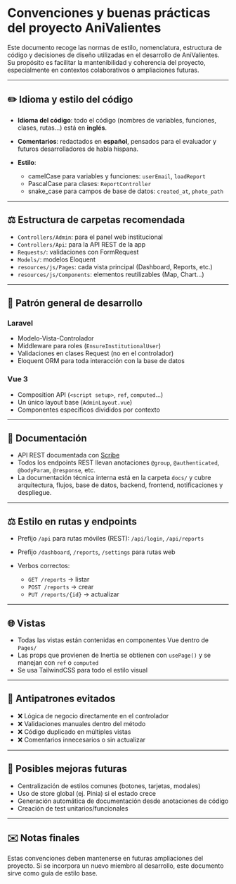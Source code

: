 # Convenciones y buenas prácticas del proyecto AniValientes

Este documento recoge las normas de estilo, nomenclatura, estructura de código y decisiones de diseño utilizadas en el desarrollo de AniValientes. Su propósito es facilitar la mantenibilidad y coherencia del proyecto, especialmente en contextos colaborativos o ampliaciones futuras.

---

## ✏️ Idioma y estilo del código

* **Idioma del código**: todo el código (nombres de variables, funciones, clases, rutas...) está en **inglés**.
* **Comentarios**: redactados en **español**, pensados para el evaluador y futuros desarrolladores de habla hispana.
* **Estilo**:

  * camelCase para variables y funciones: `userEmail`, `loadReport`
  * PascalCase para clases: `ReportController`
  * snake\_case para campos de base de datos: `created_at`, `photo_path`

---

## ⚖️ Estructura de carpetas recomendada

* `Controllers/Admin`: para el panel web institucional
* `Controllers/Api`: para la API REST de la app
* `Requests/`: validaciones con FormRequest
* `Models/`: modelos Eloquent
* `resources/js/Pages`: cada vista principal (Dashboard, Reports, etc.)
* `resources/js/Components`: elementos reutilizables (Map, Chart...)

---

## 🔄 Patrón general de desarrollo

### Laravel

* Modelo-Vista-Controlador
* Middleware para roles (`EnsureInstitutionalUser`)
* Validaciones en clases Request (no en el controlador)
* Eloquent ORM para toda interacción con la base de datos

### Vue 3

* Composition API (`<script setup>`, `ref`, `computed`...)
* Un único layout base (`AdminLayout.vue`)
* Componentes específicos divididos por contexto

---

## 📝 Documentación

* API REST documentada con [Scribe](https://scribe.knuckles.wtf)
* Todos los endpoints REST llevan anotaciones `@group`, `@authenticated`, `@bodyParam`, `@response`, etc.
* La documentación técnica interna está en la carpeta `docs/` y cubre arquitectura, flujos, base de datos, backend, frontend, notificaciones y despliegue.

---

## ⚖️ Estilo en rutas y endpoints

* Prefijo `/api` para rutas móviles (REST): `/api/login`, `/api/reports`
* Prefijo `/dashboard`, `/reports`, `/settings` para rutas web
* Verbos correctos:

  * `GET /reports` → listar
  * `POST /reports` → crear
  * `PUT /reports/{id}` → actualizar

---

## 🌐 Vistas

* Todas las vistas están contenidas en componentes Vue dentro de `Pages/`
* Las props que provienen de Inertia se obtienen con `usePage()` y se manejan con `ref` o `computed`
* Se usa TailwindCSS para todo el estilo visual

---

## 🚫 Antipatrones evitados

* ❌ Lógica de negocio directamente en el controlador
* ❌ Validaciones manuales dentro del método
* ❌ Código duplicado en múltiples vistas
* ❌ Comentarios innecesarios o sin actualizar

---

## 🚀 Posibles mejoras futuras

* Centralización de estilos comunes (botones, tarjetas, modales)
* Uso de store global (ej. Pinia) si el estado crece
* Generación automática de documentación desde anotaciones de código
* Creación de test unitarios/funcionales

---

## ✉️ Notas finales

Estas convenciones deben mantenerse en futuras ampliaciones del proyecto. Si se incorpora un nuevo miembro al desarrollo, este documento sirve como guía de estilo base.
